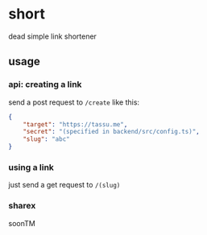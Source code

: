 # short

dead simple link shortener

## usage

### api: creating a link

send a post request to `/create` like this:

```json
{
	"target": "https://tassu.me",
	"secret": "(specified in backend/src/config.ts)",
	"slug": "abc"
}
```

### using a link

just send a get request to `/(slug)`

### sharex

soonTM
